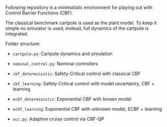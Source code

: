 Following repository is a minimalistic environment for playing out with 
Control Barrier Functions (CBF).

The classical benchmark cartpole is used as the plant model. To keep it simple
no simulator is used; instead, full dynamics of the cartpole is integrated.

Folder structure:

* `cartpole.py`: Cartpole dynamics and simulation
* `nominal_control.py`: Nominal controllers
* `cbf_deterministic`: Safety-Critical control with classical CBF
* `cbf_learning`: Safety-Critical control with model uncertainty, CBF + learning
* `ecbf_deterministic`: Exponential CBF with known model
* `ecbf_learning`: Exponential CBF with unknown model, ECBF + learning

* `acc.py`: Adaptive cruise control via CBF-QP
